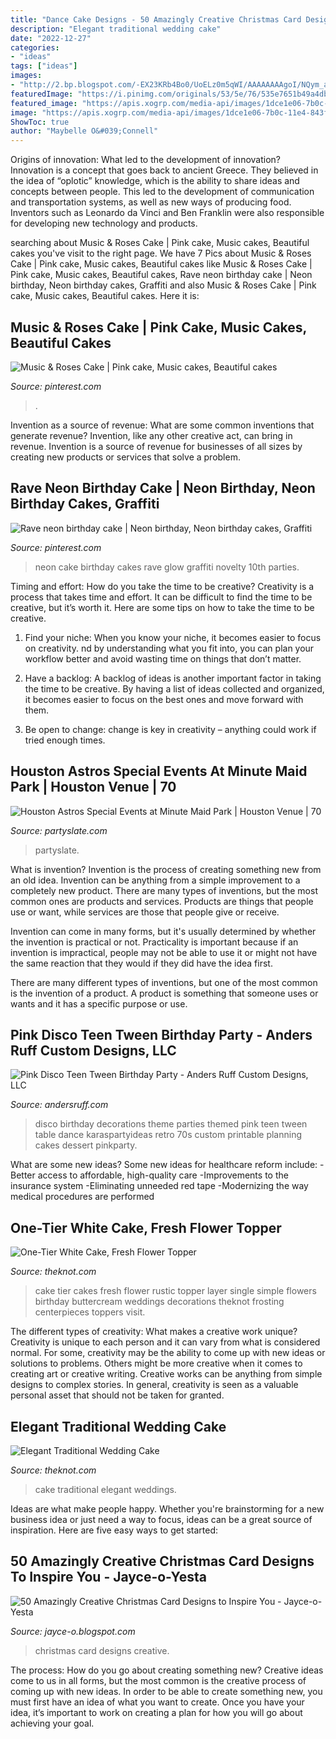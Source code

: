 ```yaml
---
title: "Dance Cake Designs - 50 Amazingly Creative Christmas Card Designs To Inspire You"
description: "Elegant traditional wedding cake"
date: "2022-12-27"
categories:
- "ideas"
tags: ["ideas"]
images:
- "http://2.bp.blogspot.com/-EX23KRb4Bo0/UoELz0m5qWI/AAAAAAAAgoI/NQym_aaLqto/s1600/christmas-card-designs-drev.jpg"
featuredImage: "https://i.pinimg.com/originals/53/5e/76/535e7651b49a4dbd2577c5ea45297694.jpg"
featured_image: "https://apis.xogrp.com/media-api/images/1dce1e06-7b0c-11e4-843f-22000aa61a3e"
image: "https://apis.xogrp.com/media-api/images/1dce1e06-7b0c-11e4-843f-22000aa61a3e"
ShowToc: true
author: "Maybelle O&#039;Connell"
---
```



Origins of innovation: What led to the development of innovation?
Innovation is a concept that goes back to ancient Greece. They believed in the idea of “oplotic” knowledge, which is the ability to share ideas and concepts between people. This led to the development of communication and transportation systems, as well as new ways of producing food. Inventors such as Leonardo da Vinci and Ben Franklin were also responsible for developing new technology and products.

	

		
searching about Music &amp; Roses Cake | Pink cake, Music cakes, Beautiful cakes you've visit to the right page. We have 7 Pics about Music &amp; Roses Cake | Pink cake, Music cakes, Beautiful cakes like Music &amp; Roses Cake | Pink cake, Music cakes, Beautiful cakes, Rave neon birthday cake | Neon birthday, Neon birthday cakes, Graffiti and also Music &amp; Roses Cake | Pink cake, Music cakes, Beautiful cakes. Here it is:
		
    
## Music &amp; Roses Cake | Pink Cake, Music Cakes, Beautiful Cakes

<img loading=lazy src="https://i.pinimg.com/originals/8e/5c/81/8e5c815363774c78fe950d7e2f5a77fd.jpg" onerror="this.onerror=null;this.src='https://tse2.mm.bing.net/th?id=OIP.G4jfLQzhd-otAyOVRyaKiwHaLJ&amp;pid=15.1';" alt="Music &amp; Roses Cake | Pink cake, Music cakes, Beautiful cakes">

_Source: pinterest.com_

>. 

	

Invention as a source of revenue: What are some common inventions that generate revenue?
Invention, like any other creative act, can bring in revenue. Invention is a source of revenue for businesses of all sizes by creating new products or services that solve a problem.

    
## Rave Neon Birthday Cake | Neon Birthday, Neon Birthday Cakes, Graffiti

<img loading=lazy src="https://i.pinimg.com/originals/53/5e/76/535e7651b49a4dbd2577c5ea45297694.jpg" onerror="this.onerror=null;this.src='https://tse4.mm.bing.net/th?id=OIP.SDak03REzt2S1_D3TNAvhAHaNK&amp;pid=15.1';" alt="Rave neon birthday cake | Neon birthday, Neon birthday cakes, Graffiti">

_Source: pinterest.com_

>neon cake birthday cakes rave glow graffiti novelty 10th parties. 

	

Timing and effort: How do you take the time to be creative?
Creativity is a process that takes time and effort. It can be difficult to find the time to be creative, but it’s worth it. Here are some tips on how to take the time to be creative.
1. Find your niche: When you know your niche, it becomes easier to focus on creativity. nd by understanding what you fit into, you can plan your workflow better and avoid wasting time on things that don’t matter.

2. Have a backlog: A backlog of ideas is another important factor in taking the time to be creative. By having a list of ideas collected and organized, it becomes easier to focus on the best ones and move forward with them.

3. Be open to change: change is key in creativity – anything could work if tried enough times.

    
## Houston Astros Special Events At Minute Maid Park | Houston Venue | 70

<img loading=lazy src="https://partyslate.imgix.net/photos/774095/photo-36e94c54-fe4d-4f50-88c2-6d8ba0f8ba7d.jpg?w=1200&amp;h=630&amp;fit=crop&amp;crop=faces%2Cedges&amp;ixlib=js-2.0.0" onerror="this.onerror=null;this.src='https://tse4.mm.bing.net/th?id=OIP.hIieE13Nfw6EvBMP_cC1CgHaD4&amp;pid=15.1';" alt="Houston Astros Special Events at Minute Maid Park | Houston Venue | 70">

_Source: partyslate.com_

>partyslate. 

	

What is invention?
Invention is the process of creating something new from an old idea. Invention can be anything from a simple improvement to a completely new product. 
There are many types of inventions, but the most common ones are products and services. Products are things that people use or want, while services are those that people give or receive. 

Invention can come in many forms, but it's usually determined by whether the invention is practical or not. Practicality is important because if an invention is impractical, people may not be able to use it or might not have the same reaction that they would if they did have the idea first. 

There are many different types of inventions, but one of the most common is the invention of a product. A product is something that someone uses or wants and it has a specific purpose or use.

    
## Pink Disco Teen Tween Birthday Party - Anders Ruff Custom Designs, LLC

<img loading=lazy src="https://andersruff.com/custom-printable-parties/wp-content/uploads/2013/07/Disco-Party-17-640x923.jpg" onerror="this.onerror=null;this.src='https://tse2.mm.bing.net/th?id=OIP.7a_tidtTy50GppUxfq3ldAHaKr&amp;pid=15.1';" alt="Pink Disco Teen Tween Birthday Party - Anders Ruff Custom Designs, LLC">

_Source: andersruff.com_

>disco birthday decorations theme parties themed pink teen tween table dance karaspartyideas retro 70s custom printable planning cakes dessert pinkparty. 

	

What are some new ideas?
Some new ideas for healthcare reform include: 
-Better access to affordable, high-quality care 
-Improvements to the insurance system 
-Eliminating unneeded red tape 
-Modernizing the way medical procedures are performed

    
## One-Tier White Cake, Fresh Flower Topper

<img loading=lazy src="https://apis.xogrp.com/media-api/images/1dce1e06-7b0c-11e4-843f-22000aa61a3e" onerror="this.onerror=null;this.src='https://tse3.mm.bing.net/th?id=OIP.LxUw_iHGsZbOtz4mbphJ8AHaLH&amp;pid=15.1';" alt="One-Tier White Cake, Fresh Flower Topper">

_Source: theknot.com_

>cake tier cakes fresh flower rustic topper layer single simple flowers birthday buttercream weddings decorations theknot frosting centerpieces toppers visit. 

	

The different types of creativity: What makes a creative work unique?
Creativity is unique to each person and it can vary from what is considered normal. For some, creativity may be the ability to come up with new ideas or solutions to problems. Others might be more creative when it comes to creating art or creative writing. Creative works can be anything from simple designs to complex stories. In general, creativity is seen as a valuable personal asset that should not be taken for granted.

    
## Elegant Traditional Wedding Cake

<img loading=lazy src="https://apis.xogrp.com/media-api/images/d2e03012-8d99-f86b-bf9d-93d1fb0e01e4" onerror="this.onerror=null;this.src='https://tse4.mm.bing.net/th?id=OIP.ed2L4xhZPK8K1_soleT6LgHaLH&amp;pid=15.1';" alt="Elegant Traditional Wedding Cake">

_Source: theknot.com_

>cake traditional elegant weddings. 

	

Ideas are what make people happy. Whether you're brainstorming for a new business idea or just need a way to focus, ideas can be a great source of inspiration. Here are five easy ways to get started: 

    
## 50 Amazingly Creative Christmas Card Designs To Inspire You - Jayce-o-Yesta

<img loading=lazy src="http://2.bp.blogspot.com/-EX23KRb4Bo0/UoELz0m5qWI/AAAAAAAAgoI/NQym_aaLqto/s1600/christmas-card-designs-drev.jpg" onerror="this.onerror=null;this.src='https://tse3.mm.bing.net/th?id=OIP.OiwwkdiRRlMPMGcD2YRpbAHaHa&amp;pid=15.1';" alt="50 Amazingly Creative Christmas Card Designs to Inspire You - Jayce-o-Yesta">

_Source: jayce-o.blogspot.com_

>christmas card designs creative. 

	

The process: How do you go about creating something new?
Creative ideas come to us in all forms, but the most common is the creative process of coming up with new ideas. In order to be able to create something new, you must first have an idea of what you want to create. Once you have your idea, it’s important to work on creating a plan for how you will go about achieving your goal.

